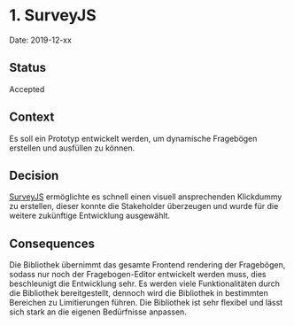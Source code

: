 # 1. SurveyJS

Date: 2019-12-xx

## Status

Accepted

## Context

Es soll ein Prototyp entwickelt werden, um dynamische Fragebögen erstellen und ausfüllen zu können.

## Decision

[SurveyJS](https://github.com/surveyjs/survey-library) ermöglichte es schnell einen visuell ansprechenden Klickdummy zu erstellen, dieser konnte die Stakeholder überzeugen und wurde für die weitere zukünftige Entwicklung ausgewählt.

## Consequences

Die Bibliothek übernimmt das gesamte Frontend rendering der Fragebögen, sodass nur noch der Fragebogen-Editor entwickelt werden muss, dies beschleunigt die Entwicklung sehr. Es werden viele Funktionalitäten durch die Bibliothek bereitgestellt, dennoch wird die Bibliothek in bestimmten Bereichen zu Limitierungen führen. Die Bibliothek ist sehr flexibel und lässt sich stark an die eigenen Bedürfnisse anpassen.
